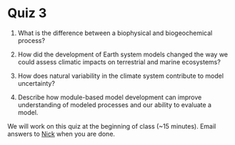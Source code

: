 # Quiz 3

1. What is the difference between a biophysical and biogeochemical process?

2. How did the development of Earth system models changed the way we could assess 
climatic impacts on terrestrial and marine ecosystems?

3. How does natural variability in the climate system contribute to model uncertainty?

4. Describe how module-based model development can improve understanding of modeled processes
and our ability to evaluate a model.

We will work on this quiz at the beginning of class (~15 minutes).
Email answers to [Nick](emailto:nick.smith@ttu.edu) when you are done.